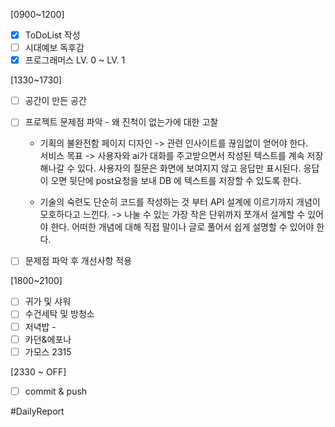 
[0900~1200] 
- [x] ToDoList 작성
- [ ] 시대예보 독후감
- [x] 프로그래머스  LV. 0 ~ LV. 1

[1330~1730]
- [ ] 공간이 만든 공간
- [ ] 프로젝트 문제점 파악 - 왜 진척이 없는가에 대한 고찰
	* 기획의 불완전함 
		페이지 디자인 -> 관련 인사이트를 끊임없이 얻어야 한다.  
		서비스 목표 -> 사용자와 ai가 대화를 주고받으면서 작성된 텍스트를 계속 저장해나갈 수 있다. 사용자의 질문은 화면에 보여지지 않고 응답만 표시된다. 응답이 오면 뒷단에 post요청을 보내 DB 에 텍스트를 저장할 수 있도록 한다. 
		
	* 기술의 숙련도 
		단순히 코드를 작성하는 것 부터 API 설계에 이르기까지 개념이 모호하다고 느낀다. -> 나눌 수 있는 가장 작은 단위까지 쪼개서 설계할 수 있어야 한다. 어떠한 개념에 대해 직접 말이나 글로 풀어서 쉽게 설명할 수 있어야 한다. 
		
- [ ] 문제점 파악 후 개선사항 적용 

[1800~2100]
- [ ] 귀가 및 샤워
- [ ] 수건세탁 및 방청소 
- [ ] 저녁밥 - 
- [ ] 카던&에포나 
- [ ] 가모스 2315

[2330 ~ OFF] 
- [ ] commit & push 




#DailyReport 